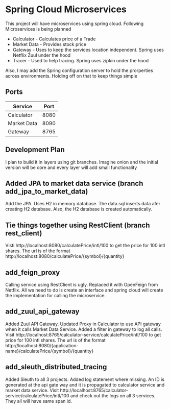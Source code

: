 # Spring Cloud Microservices
This project will have microservices using spring cloud.  Following Microservices is being planned
* Calculator - Calculates price of a Trade
* Market Data - Provides stock price
* Gateway - Uses to keep the services location independent.  Spring uses Netflix Zuul under the hood
* Tracer - Used to help tracing.  Spring uses zipkin under the hood

Also, I may add the Spring configuration server to hold the prorperties across environments.  Holding off on that to keep things simple 



## Ports

| Service | Port |
| ------- | ---- |
| Calculator | 8080 |
| Market Data | 8090 |
| Gateway | 8765 |




## Development Plan

I plan to build it in layers using git branches.  Imagine onion and the initial version will be core and every layer will add small functionality


## Added JPA to market data service (branch add_jpa_to_market_data)
Add the JPA.  Uses H2 in memory database.  The data.sql inserts data afer creating H2 database.  Also, the H2 database is created automatically.

## Tie things together using RestClient (branch rest_client)
Visti http://localhost:8080/calculatePrice/intl/100 to get the price for 100 intl shares.  The url is of the format http://localhost:8080/calculatePrice/{symbol}/{quantity}

## add_feign_proxy
Calling service using RestClient is ugly.  Replaced it with OpenFeign from Netflix.  All we need to do is create an interface and spring cloud will create the implementation for calling the microservice.

## add_zuul_api_gateway
Added Zuul API Gateway.  Updated Proxy in Calculator to use API gateway when it calls Market Data Service.  Added a filter in gateway to log all calls.  Visit http://localhost:8765/calculator-service/calculatePrice/intl/100 to get price for 100 intl shares.  The url is of the format http://localhost:8080/{application-name}/calculatePrice/{symbol}/{quantity}

## add_sleuth_distributed_tracing
Added Sleuth to all 3 projects.  Added log statement where missing.  An ID is generated at the api gate way and it is propagated to calculator service and market data service.  Visit http://localhost:8765/calculator-service/calculatePrice/intl/100 and check out the logs on all 3 services.  They all will have same span id.